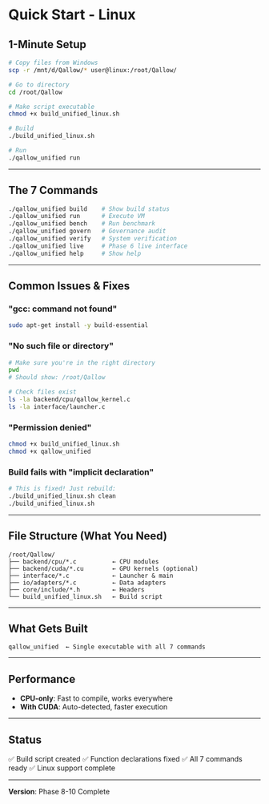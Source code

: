 # Quick Start - Linux

## 1-Minute Setup

```bash
# Copy files from Windows
scp -r /mnt/d/Qallow/* user@linux:/root/Qallow/

# Go to directory
cd /root/Qallow

# Make script executable
chmod +x build_unified_linux.sh

# Build
./build_unified_linux.sh

# Run
./qallow_unified run
```

---

## The 7 Commands

```bash
./qallow_unified build    # Show build status
./qallow_unified run      # Execute VM
./qallow_unified bench    # Run benchmark
./qallow_unified govern   # Governance audit
./qallow_unified verify   # System verification
./qallow_unified live     # Phase 6 live interface
./qallow_unified help     # Show help
```

---

## Common Issues & Fixes

### "gcc: command not found"

```bash
sudo apt-get install -y build-essential
```

### "No such file or directory"

```bash
# Make sure you're in the right directory
pwd
# Should show: /root/Qallow

# Check files exist
ls -la backend/cpu/qallow_kernel.c
ls -la interface/launcher.c
```

### "Permission denied"

```bash
chmod +x build_unified_linux.sh
chmod +x qallow_unified
```

### Build fails with "implicit declaration"

```bash
# This is fixed! Just rebuild:
./build_unified_linux.sh clean
./build_unified_linux.sh
```

---

## File Structure (What You Need)

```
/root/Qallow/
├── backend/cpu/*.c          ← CPU modules
├── backend/cuda/*.cu        ← GPU kernels (optional)
├── interface/*.c            ← Launcher & main
├── io/adapters/*.c          ← Data adapters
├── core/include/*.h         ← Headers
└── build_unified_linux.sh   ← Build script
```

---

## What Gets Built

```
qallow_unified  ← Single executable with all 7 commands
```

---

## Performance

- **CPU-only**: Fast to compile, works everywhere
- **With CUDA**: Auto-detected, faster execution

---

## Status

✅ Build script created
✅ Function declarations fixed
✅ All 7 commands ready
✅ Linux support complete

---

**Version**: Phase 8-10 Complete

